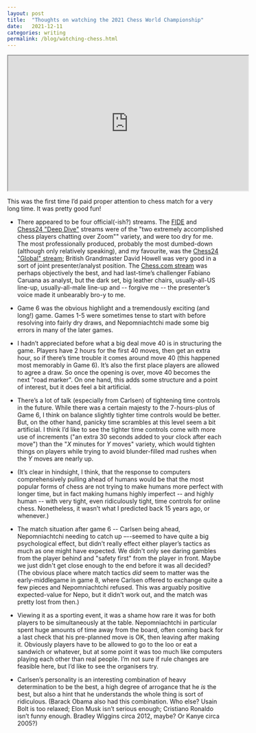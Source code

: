 ```yaml
---
layout: post
title:  "Thoughts on watching the 2021 Chess World Championship"
date:   2021-12-11
categories: writing
permalink: /blog/watching-chess.html
---
```


<div class="wrapper">
<iframe width="560" height="315" src="https://www.youtube.com/embed/Xb8bq9XwmXQ?color=white&theme=light"></iframe>
</div>
                                                                                                        
This was the first time I’d paid proper attention to chess match for a very long time. It was pretty good fun!

*   There appeared to be four official(-ish?) streams. The [FIDE](https://www.youtube.com/watch?v=q1XFLBJmd0Y) and [Chess24 "Deep Dive"](https://www.youtube.com/watch?v=72NwJyRUB5g) streams were of the "two extremely accomplished chess players chatting over Zoom"" variety, and were too dry for me. The most professionally produced, probably the most dumbed-down (although only relatively speaking), and my favourite, was the [Chess24 "Global" stream](https://www.youtube.com/watch?v=P3YZ3ojSBTU); British Grandmaster David Howell was very good in a sort of joint presenter/analyst position. The [Chess.com stream](https://www.youtube.com/watch?v=h-XmXoVY-6I) was perhaps objectively the best, and had last-time’s challenger Fabiano Caruana as analyst, but the dark set, big leather chairs, usually-all-US line-up, usually-all-male line-up and -- forgive me -- the presenter’s voice made it unbearably bro-y to me.

*   Game 6 was the obvious highlight and a tremendously exciting (and long!) game. Games 1-5 were sometimes tense to start with before resolving into fairly dry draws, and Nepomniachtchi made some big errors in many of the later games.

*   I hadn’t appreciated before what a big deal move 40 is in structuring the game. Players have 2 hours for the first 40 moves, then get an extra hour, so if there’s time trouble it comes around move 40 (this happened most memorably in Game 6). It’s also the first place players are allowed to agree a draw. So once the opening is over, move 40 becomes the next "road marker". On one hand, this adds some structure and a point of interest, but it does feel a bit artificial.

*   There’s a lot of talk (especially from Carlsen) of tightening time controls in the future. While there was a certain majesty to the 7-hours-plus of Game 6, I think on balance slightly tighter time controls would be better. But, on the other hand, panicky time scrambles at this level seem a bit artificial. I think I’d like to see the tighter time controls come with more use of increments ("an extra 30 seconds added to your clock after each move") than the "*X* minutes for *Y* moves" variety, which would tighten things on players while trying to avoid blunder-filled mad rushes when the *Y* moves are nearly up.

*   (It’s clear in hindsight, I think, that the response to computers comprehensively pulling ahead of humans would be that the most popular forms of chess are not trying to make humans more perfect with longer time, but in fact making humans highly imperfect -- and highly human -- with very tight, even ridiculously tight, time controls for online chess. Nonetheless, it wasn’t what I predicted back 15 years ago, or whenever.)

*   The match situation after game 6 -- Carlsen being ahead, Nepomniachtchi needing to catch up –--seemed to have quite a big psychological effect, but didn’t really effect either player’s tactics as much as one might have expected. We didn't only see daring gambles from the player behind and "safety first" from the player in front. Maybe we just didn't get close enough to the end before it was all decided? (The obvious place where match tactics *did* seem to matter was the early-middlegame in game 8, where Carlsen offered to exchange quite a few pieces and Nepomniachtchi refused. This was arguably positive expected-value for Nepo, but it didn't work out, and the match was pretty lost from then.)

* Viewing it as a sporting event, it was a shame how rare it was for both players to be simultaneously at the table. Nepomniachtchi in particular spent huge amounts of time away from the board, often coming back for a last check that his pre-planned move is OK, then leaving after making it. Obviously players have to be allowed to go to the loo or eat a sandwich or whatever, but at some point it was too much like computers playing each other than real people. I’m not sure if rule changes are feasible here, but I’d like to see the organisers try.

*   Carlsen’s personality is an interesting combination of heavy determination to be the best, a high degree of arrogance that he *is* the best, but also a hint that he understands the whole thing is sort of ridiculous. (Barack Obama also had this combination. Who else? Usain Bolt is too relaxed; Elon Musk isn’t serious enough; Cristiano Ronaldo isn’t funny enough. Bradley Wiggins circa 2012, maybe? Or Kanye circa 2005?)
